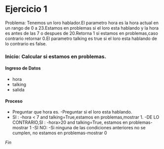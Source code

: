 # Ejercicio 1

Problema: Tenemos un loro hablador.El parametro hora es la hora actual en un rango de 0 a 23.Estamos en problemas si el loro esta hablando y la hora es antes de las 7 o despues de 20.Retorna 1 si estamos en problemas,caso contrario retornar 0.El parametro talking es true si el loro esta hablando de lo contrario es false.

### Inicio: Calcular si estamos en problemas.

#### Ingreso de Datos
- hora
- talking
- salida

#### Proceso

- Preguntar que hora es.
-Preguntar si el loro esta hablando.
- SI :
	 -hora < 7 and talking=True,estamos en problemas,mostrar 1.
-DE LO CONTRARIO,SI :
 	-hora>20 and talking=True, estamos en problemas-mostrar 1
-SI NO: 
	-Si ninguna de las condiciones anteriores no se cumplen, no estamos en problemas-mostrar 0

*Fin*
